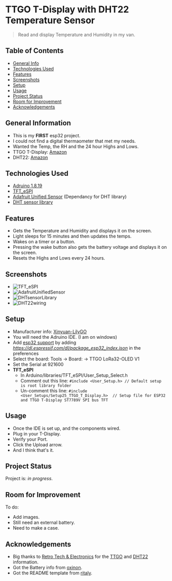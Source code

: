 # TTGO T-Display with DHT22 Temperature Sensor
> Read and display Temperature and Humidity in my van.

## Table of Contents
* [General Info](#general-information)
* [Technologies Used](#technologies-used)
* [Features](#features)
* [Screenshots](#screenshots)
* [Setup](#setup)
* [Usage](#usage)
* [Project Status](#project-status)
* [Room for Improvement](#room-for-improvement)
* [Acknowledgements](#acknowledgements)


## General Information
- This is my **FIRST** esp32 project.
- I could not find a digital thermaometer that met my needs.
- Wanted the Temp, the RH and the 24 hour Highs and Lows.
- TTGO T-Display: [Amazon](https://www.amazon.com/dp/B099MPFJ9M?psc=1&ref=ppx_yo2ov_dt_b_product_details)
- DHT22: [Amazon](https://www.amazon.com/dp/B073F472JL?psc=1&ref=ppx_yo2ov_dt_b_product_details)


## Technologies Used
- [Adruino 1.8.19](https://www.arduino.cc/en/software)
- [TFT_eSPI](https://github.com/Bodmer/TFT_eSPI)
- [Adafruit Unified Sensor](https://github.com/adafruit/Adafruit_Sensor) (Dependancy for DHT library)
- [DHT sensor library](https://github.com/adafruit/DHT-sensor-library)


## Features
- Gets the Temperature and Humidity and displays it on the screen.
- Light sleeps for 15 minutes and then updates the temps.
- Wakes on a timer or a button.
- Pressing the wake button also gets the battery voltage and displays it on the screen.
- Resets the Highs and Lows every 24 hours.


## Screenshots
- ![TFT_eSPI](https://user-images.githubusercontent.com/94538153/162488633-a6887fd5-325b-4ed0-ba23-afcef23e9872.png "TFT_eSPI Library Image")
- ![AdafruitUnifiedSensor](https://user-images.githubusercontent.com/94538153/162489075-3b57403f-0405-49c1-aa66-3387ea798d48.png "Adafruit Unified Sensor Image")
- ![DHTsensorLibrary](https://user-images.githubusercontent.com/94538153/162488862-89af9448-5ba8-4e7a-a414-3fb66ad52b57.png "DHT sensor Library Image")
- ![DHT22wiring](https://user-images.githubusercontent.com/94538153/162485826-41eff1d1-e1b9-491a-ac0f-2e291b7a6195.jpg "T-Display / DHT22 wiring diagram")


## Setup
- Manufacturer info: [Xinyuan-LilyGO](https://github.com/Xinyuan-LilyGO/TTGO-T-Display)
- You will need the Adruino IDE. (I am on windows)
- Add [esp32 support](https://randomnerdtutorials.com/installing-the-esp32-board-in-arduino-ide-windows-instructions/) by adding *https://dl.espressif.com/dl/package_esp32_index.json* in the preferences
- Select the board: Tools -> Board: -> TTGO LoRa32-OLED V1
- Set the Serial at 921600
- **TFT_eSPI**
	- In Arduino/libraries/TFT_eSPI/User_Setup_Select.h
	- Comment out this line: `#include <User_Setup.h> // Default setup is root library folder`
	- Un-comment this line: `#include <User_Setups/Setup25_TTGO_T_Display.h>  // Setup file for ESP32 and TTGO T-Display ST7789V SPI bus TFT`


## Usage
- Once the IDE is set up, and the components wired.
- Plug in your T-Display.
- Verify your Port.
- Click the Upload arrow.
- And I think that's it.


## Project Status
Project is: _in progress_.


## Room for Improvement
To do:
- Add images.
- Still need an external battery.
- Need to make a case.


## Acknowledgements
- Big thanks to [Retro Tech & Electronics](https://www.youtube.com/channel/UC_HRlflCd1ogZBmCu3_Mr0g) for the [TTGO](https://youtu.be/UE1mtlsxfKM) and [DHT22](https://youtu.be/u7277VShso4) information.
- Got the Battery info from [oxinon](https://github.com/oxinon/TTGO-T-Display-Name-Badge).
- Got the README template from [ritaly](https://github.com/ritaly/README-cheatsheet).
